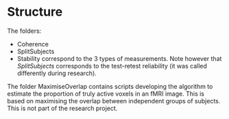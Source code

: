 # Structure

The folders:
* Coherence
* SplitSubjects
* Stability
correspond to the 3 types of measurements. 
Note however that _SplitSubjects_ corresponds to the test-retest reliability (it was called
differently during research).

The folder MaximiseOverlap contains scripts developing the algorithm to estimate the 
proportion of truly active voxels in an fMRI image. This is based on maximising the overlap
between independent groups of subjects. This is not part of the research project. 